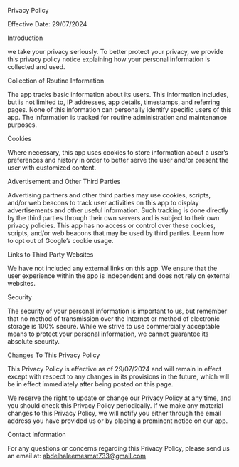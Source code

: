 Privacy Policy

Effective Date: 29/07/2024

Introduction

we take your privacy seriously. To better protect your privacy, we provide this privacy policy notice explaining how your personal information is collected and used.

Collection of Routine Information

The app tracks basic information about its users. This information includes, but is not limited to, IP addresses, app details, timestamps, and referring pages. None of this information can personally identify specific users of this app. The information is tracked for routine administration and maintenance purposes.

Cookies

Where necessary, this app uses cookies to store information about a user’s preferences and history in order to better serve the user and/or present the user with customized content.

Advertisement and Other Third Parties

Advertising partners and other third parties may use cookies, scripts, and/or web beacons to track user activities on this app to display advertisements and other useful information. Such tracking is done directly by the third parties through their own servers and is subject to their own privacy policies. This app has no access or control over these cookies, scripts, and/or web beacons that may be used by third parties. Learn how to opt out of Google’s cookie usage.

Links to Third Party Websites

We have not included any external links on this app. We ensure that the user experience within the app is independent and does not rely on external websites.

Security

The security of your personal information is important to us, but remember that no method of transmission over the Internet or method of electronic storage is 100% secure. While we strive to use commercially acceptable means to protect your personal information, we cannot guarantee its absolute security.

Changes To This Privacy Policy

This Privacy Policy is effective as of 29/07/2024 and will remain in effect except with respect to any changes in its provisions in the future, which will be in effect immediately after being posted on this page.

We reserve the right to update or change our Privacy Policy at any time, and you should check this Privacy Policy periodically. If we make any material changes to this Privacy Policy, we will notify you either through the email address you have provided us or by placing a prominent notice on our app.

Contact Information

For any questions or concerns regarding this Privacy Policy, please send us an email at: abdelhaleemesmat733@gmail.com

